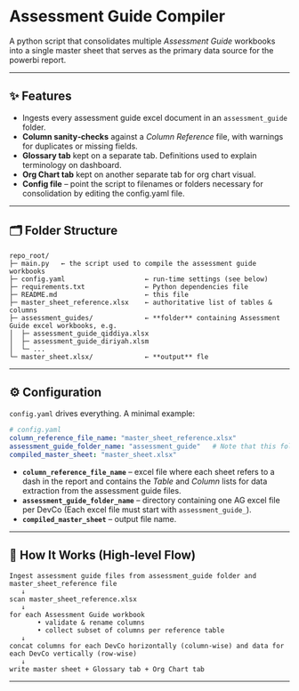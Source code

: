 # Assessment Guide Compiler

A python script that consolidates multiple *Assessment Guide* workbooks into a single master sheet that serves as the primary data source for the powerbi report.

---

## ✨ Features

* Ingests every assessment guide excel document in an `assessment_guide` folder.
* **Column sanity‑checks** against a *Column Reference* file, with warnings for duplicates or missing fields.
* **Glossary tab** kept on a separate tab. Definitions used to explain terminology on dashboard.
* **Org Chart tab** kept on another separate tab for org chart visual.
* **Config file** – point the script to filenames or folders necessary for consolidation by editing the config.yaml file.

---

## 🗂️ Folder Structure

```
repo_root/
├─ main.py   ← the script used to compile the assessment guide workbooks
├─ config.yaml                    ← run‑time settings (see below)
├─ requirements.txt               ← Python dependencies file
├─ README.md                      ← this file
├─ master_sheet_reference.xlsx    ← authoritative list of tables & columns
├─ assessment_guides/             ← **folder** containing Assessment Guide excel workbooks, e.g.
│  ├─ assessment_guide_qiddiya.xlsx
│  ├─ assessment_guide_diriyah.xlsm
│  └─ ...
└─ master_sheet.xlsx/             ← **output** fle
```

---

## ⚙️ Configuration

`config.yaml` drives everything. A minimal example:

```yaml
# config.yaml
column_reference_file_name: "master_sheet_reference.xlsx"
assessment_guide_folder_name: "assessment_guide"   # Note that this folder is required for the ingestion of the assessment guide files
compiled_master_sheet: "master_sheet.xlsx"
```

* **`column_reference_file_name`** – excel file where each sheet refers to a dash in the report and contains the *Table* and *Column* lists for data extraction from the assessment guide files.
* **`assessment_guide_folder_name`** – directory containing one AG excel file per DevCo (Each excel file must start with `assessment_guide_`).
* **`compiled_master_sheet`** – output file name.
---

## 🤖 How It Works (High‑level Flow)

```text
Ingest assessment guide files from assessment_guide folder and master_sheet_reference file
   ↓
scan master_sheet_reference.xlsx
   ↓
for each Assessment Guide workbook
       • validate & rename columns
       • collect subset of columns per reference table
   ↓
concat columns for each DevCo horizontally (column-wise) and data for each DevCo vertically (row-wise)
   ↓
write master sheet + Glossary tab + Org Chart tab
```

---